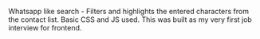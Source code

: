 Whatsapp like search - Filters and highlights the entered characters from the contact list. Basic CSS and JS used. This was built as my very first job interview for frontend.
